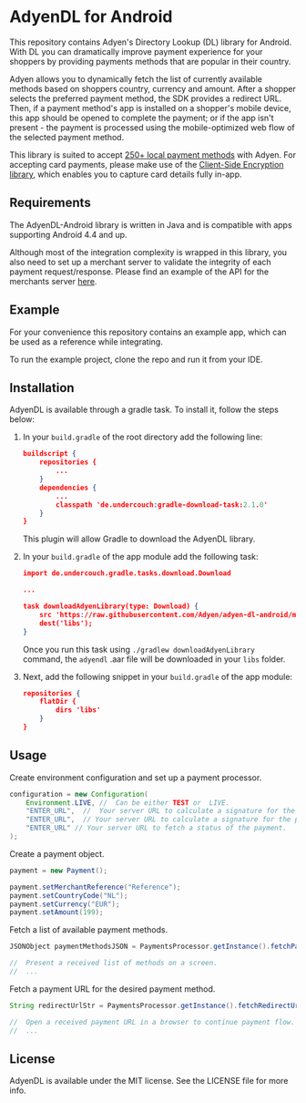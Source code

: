 # AdyenDL for Android
This repository contains Adyen's Directory Lookup (DL) library for Android. With DL you can dramatically improve payment experience for your shoppers by providing payments methods that are popular in their country. 

Adyen allows you to dynamically fetch the list of currently available methods based on shoppers country, currency and amount. After a shopper selects the preferred payment method, the SDK provides a redirect URL. Then, if a payment method's app is installed on a shopper's mobile device, this app should be opened to complete the payment; or if the app isn't present - the payment is processed using the mobile-optimized web flow of the selected payment method.

This library is suited to accept [250+ local payment methods](https://www.adyen.com/payment-methods) with Adyen. For accepting card payments, please make use of the [Client-Side Encryption library](https://github.com/Adyen/adyen-cse-android), which enables you to capture card details fully in-app.


## Requirements
The AdyenDL-Android library is written in Java and is compatible with apps supporting Android 4.4 and up. 

Although most of the integration complexity is wrapped in this library, you also need to set up a merchant server to validate the integrity of each payment request/response. Please find an example of the API for the merchants server [here](https://github.com/Adyen/adyen-checkout-ios/tree/master/ServerSideExample/Parse).

## Example

For your convenience this repository contains an example app, which can be used as a reference while integrating.

To run the example project, clone the repo and run it from your IDE.

## Installation

AdyenDL is available through a gradle task. To install it, follow the steps below:

1. In your `build.gradle` of the root directory add the following line:
    
    ```json
    buildscript {
        repositories {
            ...
        }
        dependencies {
            ...
            classpath 'de.undercouch:gradle-download-task:2.1.0'
        }
    }
    ```
    This plugin will allow Gradle to download the AdyenDL library.
    
2. In your `build.gradle` of the app module add the following task:

    ```json
    import de.undercouch.gradle.tasks.download.Download
    
    ...
    
    task downloadAdyenLibrary(type: Download) {
        src 'https://raw.githubusercontent.com/Adyen/adyen-dl-android/master/adyendl/adyendl-1.0.0.aar'
        dest('libs');
    }
    ```
   Once you run this task using `./gradlew downloadAdyenLibrary` command, the `adyendl` .aar file will be downloaded in your `libs` folder.
   
3. Next, add the following snippet in your `build.gradle` of the app module:

    ```json
    repositories {
        flatDir {
            dirs 'libs'
        }
    }
    ```

## Usage

Create environment configuration and set up a payment processor.

```java
configuration = new Configuration(
    Environment.LIVE, //  Can be either TEST or  LIVE.
    "ENTER_URL",  //  Your server URL to calculate a signature for the payment.
    "ENTER_URL",  // Your server URL to calculate a signature for the payment's result.
    "ENTER_URL" // Your server URL to fetch a status of the payment.
);
```

Create a payment object.

```java
payment = new Payment();

payment.setMerchantReference("Reference");
payment.setCountryCode("NL");
payment.setCurrency("EUR");
payment.setAmount(199);
```

Fetch a list of available payment methods.

```java
JSONObject paymentMethodsJSON = PaymentsProcessor.getInstance().fetchPaymentMethods(configuration, payment);

//  Present a received list of methods on a screen.
//  ...
````

Fetch a payment URL for the desired payment method.

```java
String redirectUrlStr = PaymentsProcessor.getInstance().fetchRedirectUrl(configuration, payment, paymentMethod.getBrandCode(), null);

//  Open a received payment URL in a browser to continue payment flow.
//  ...
```


## License

AdyenDL is available under the MIT license. See the LICENSE file for more info.

